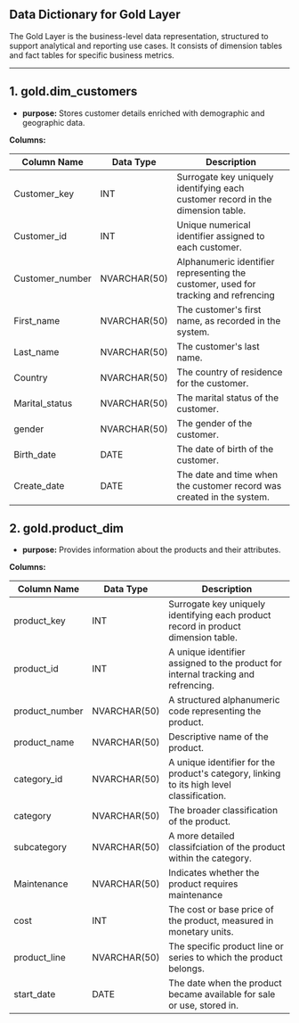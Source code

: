 ## Data Dictionary for Gold Layer 

The Gold Layer is the business-level data representation, structured to support analytical and reporting use cases. It consists of dimension
tables and fact tables for specific business metrics.

----------------------------------------------------------------------------------------------------------------------------------------------------

## 1. gold.dim_customers
- **purpose:** Stores customer details enriched with demographic and geographic data.


**Columns:**

|   Column Name         |    Data Type              |                                     Description                                        |
|-----------------------|---------------------------|----------------------------------------------------------------------------------------|
|  Customer_key         |   INT                     |  Surrogate key uniquely identifying each customer record in the dimension table.       |
|  Customer_id          |   INT                     |  Unique numerical identifier assigned to each customer.                                |                       
|  Customer_number      |   NVARCHAR(50)            |  Alphanumeric identifier representing the customer, used for tracking and refrencing   |
|  First_name           |   NVARCHAR(50)            |  The customer's first name, as recorded in the system.                                 |
|  Last_name            |   NVARCHAR(50)            |  The customer's last name.                                                             |
|  Country              |   NVARCHAR(50)            |  The country of residence for the customer.                                            |
|  Marital_status       |   NVARCHAR(50)            |  The marital status of the customer.                                                   |
|  gender               |   NVARCHAR(50)            |  The gender of the customer.                                                           |
|  Birth_date           |   DATE                    |  The date of birth of the customer.                                                    |
|  Create_date          |   DATE                    |  The date and time when the customer record was created in the system.                 |                   

##

## 2. gold.product_dim
- **purpose:** Provides information about the products and their attributes.

**Columns:**

|   Column Name         |    Data Type              |                                     Description                                            |
|-----------------------|---------------------------|--------------------------------------------------------------------------------------------|
|  product_key          |   INT                     |  Surrogate key uniquely identifying each product record in product dimension table.        |
|  product_id           |   INT                     |  A unique identifier assigned to the product for internal tracking and refrencing.         |            
|  product_number       |   NVARCHAR(50)            |  A structured alphanumeric code representing the product.                                  |
|  product_name         |   NVARCHAR(50)            |  Descriptive name of the product.                                                          |
|  category_id          |   NVARCHAR(50)            |  A unique identifier for the product's category, linking to its high level classification. |                 
|  category             |   NVARCHAR(50)            |  The broader classification of the product.                                                |
|  subcategory          |   NVARCHAR(50)            |  A more detailed classifciation of the product within the category.                        |
|  Maintenance          |   NVARCHAR(50)            |  Indicates whether the product requires maintenance                                        |
|  cost                 |   INT                     |  The cost or base price of the product, measured in monetary units.                        |
|  product_line         |   NVARCHAR(50)            |  The specific product line or series to which the product belongs.                         |  
|  start_date           |   DATE                    |  The date when the product became available for sale or use, stored in.                    |

